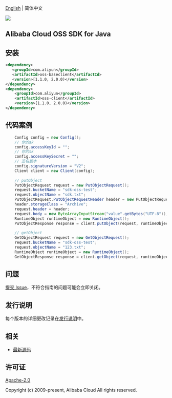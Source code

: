 [English](README.md) | 简体中文

![](https://aliyunsdk-pages.alicdn.com/icons/AlibabaCloud.svg)

## Alibaba Cloud OSS SDK for Java


## 安装

```xml
<dependency>
   <groupId>com.aliyun</groupId>
   <artifactId>oss-baseclient</artifactId>
   <version>[1.1.0, 2.0.0)</version>
</dependency>
<dependency>
    <groupId>com.aliyun</groupId>
    <artifactId>oss-client</artifactId>
    <version>[1.1.0, 2.0.0)</version>
</dependency>
```

## 代码案例
```java
    Config config = new Config();
    // 你的ak
    config.accessKeyId = "";
    // 你的sk
    config.accessKeySecret = "";
    // 签名版本
    config.signatureVersion = "V2";
    Client client = new Client(config);
    
    // putObject
    PutObjectRequest request = new PutObjectRequest();
    request.bucketName = "sdk-oss-test";
    request.objectName = "sdk.txt";
    PutObjectRequest.PutObjectRequestHeader header = new PutObjectRequest.PutObjectRequestHeader();
    header.storageClass = "Archive";
    request.header = header;
    request.body = new ByteArrayInputStream("value".getBytes("UTF-8"));
    RuntimeObject runtimeObject = new RuntimeObject();
    PutObjectResponse response = client.putObject(request, runtimeObject);
    
    // getObject
    GetObjectRequest request = new GetObjectRequest();
    request.bucketName = "sdk-oss-test";
    request.objectName = "123.txt";
    RuntimeObject runtimeObject = new RuntimeObject();
    GetObjectResponse response = client.getObject(request, runtimeObject);
```

## 问题
[提交 Issue](https://github.com/aliyun/alibabacloud-oss-sdk/issues/new)，不符合指南的问题可能会立即关闭。

## 发行说明
每个版本的详细更改记录在[发行说明](./ChangeLog.txt)中。

## 相关
* [最新源码](https://github.com/aliyun/alibabacloud-oss-sdk/tree/master/langs/java)

## 许可证
[Apache-2.0](http://www.apache.org/licenses/LICENSE-2.0)

Copyright (c) 2009-present, Alibaba Cloud All rights reserved.

